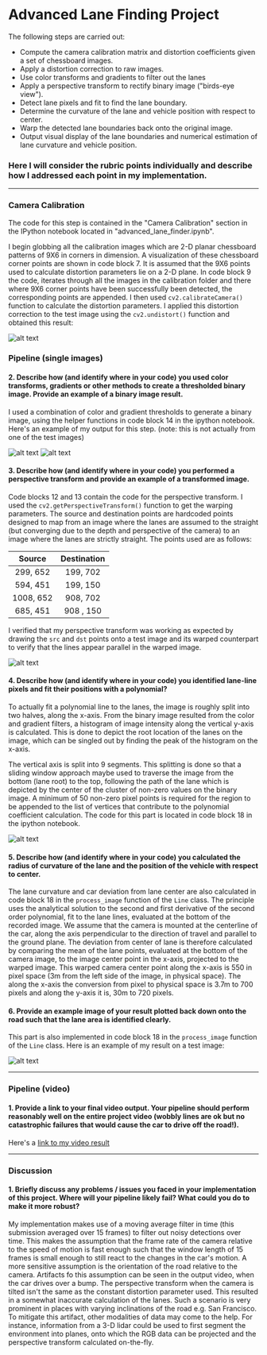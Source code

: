 # Advanced Lane Finding Project

The following steps are carried out:

* Compute the camera calibration matrix and distortion coefficients given a set of chessboard images.
* Apply a distortion correction to raw images.
* Use color transforms and gradients to filter out the lanes
* Apply a perspective transform to rectify binary image ("birds-eye view").
* Detect lane pixels and fit to find the lane boundary.
* Determine the curvature of the lane and vehicle position with respect to center.
* Warp the detected lane boundaries back onto the original image.
* Output visual display of the lane boundaries and numerical estimation of lane curvature and vehicle position.

[//]: # (Image References)

[image1]: ./output_images/undistort.png "Undistorted"
[image2]: ./output_images/binary_combo_united.png "Binary Union of Filters"
[image3]: ./output_images/binary_combo.png "Binary Example"
[image4]: ./output_images/warped_straight_lines.png "Warp Example"
[image5]: ./output_images/lanes_clustered.png "Fit Visual"
[image6]: ./output_images/example_output.png "Output"
[video1]: ./project_video.mp4 "Video"

### Here I will consider the rubric points individually and describe how I addressed each point in my implementation.  

---

### Camera Calibration

The code for this step is contained in the "Camera Calibration" section in the IPython notebook located in "advanced_lane_finder.ipynb".

I begin globbing all the calibration images which are 2-D planar chessboard patterns of 9X6 in corners in dimension.
A visualization of these chessboard corner points are shown in code block 7. It is assumed that the 9X6 points used to calculate distortion parameters lie on a 2-D plane. In code block 9 the code, iterates through all the images in the calibration folder and there where 9X6 corner points have been successfully been detected, the corresponding points are appended. 
I then used `cv2.calibrateCamera()` function to calculate the distortion parameters.  I applied this distortion correction to the test image using the `cv2.undistort()` function and obtained this result: 

![alt text][image1]

### Pipeline (single images)

#### 2. Describe how (and identify where in your code) you used color transforms, gradients or other methods to create a thresholded binary image.  Provide an example of a binary image result.

I used a combination of color and gradient thresholds to generate a binary image, using the helper functions in code block 14 in the ipython notebook.  Here's an example of my output for this step.  (note: this is not actually from one of the test images)

![alt text][image3]
![alt text][image2]

#### 3. Describe how (and identify where in your code) you performed a perspective transform and provide an example of a transformed image.

Code blocks 12 and 13 contain the code for the perspective transform. I used the `cv2.getPerspectiveTransform()` function to get the warping parameters. The source and destination points are hardcoded points designed to map from an image where the lanes are assumed to the straight (but converging due to the depth and perspective of the camera) to an image where the lanes are strictly straight. The points used are as follows:

| Source        | Destination   | 
|:-------------:|:-------------:| 
| 299, 652      | 199, 702      | 
| 594, 451      | 199, 150      |
| 1008, 652     | 908, 702      |
| 685, 451      | 908 , 150     |

I verified that my perspective transform was working as expected by drawing the `src` and `dst` points onto a test image and its warped counterpart to verify that the lines appear parallel in the warped image.

![alt text][image4]

#### 4. Describe how (and identify where in your code) you identified lane-line pixels and fit their positions with a polynomial?

To actually fit a polynomial line to the lanes, the image is roughly split into two halves, along the x-axis. From the binary image resulted from the color and gradient filters, a histogram of image intensity along the vertical y-axis is calculated. This is done to depict the root location of the lanes on the image, which can be singled out by finding the peak of the histogram on the x-axis. 

The vertical axis is split into 9 segments. This splitting is done so that a sliding window approach maybe used to traverse the image from the bottom (lane root) to the top, following the path of the lane which is depicted by the center of the cluster of non-zero values on the binary image. A minimum of 50 non-zero pixel points is required for the region to be appended to the list of vertices that contribute to the polynomial coefficient calculation. The code for this part is located in code block 18 in the ipython notebook.

![alt text][image5]

#### 5. Describe how (and identify where in your code) you calculated the radius of curvature of the lane and the position of the vehicle with respect to center.

The lane curvature and car deviation from lane center are also calculated in code block 18 in the `process_image` function of the `Line` class. The principle uses the analytical solution to the second and first derivative of the second order polynomial, fit to the lane lines, evaluated at the bottom of the recorded image. We assume that the camera is mounted at the centerline of the car, along the axis perpendicular to the direction of travel and parallel to the ground plane. The deviation from center of lane is therefore calculated by comparing the mean of the lane points, evaluated at the bottom of the camera image, to the image center point in the x-axis, projected to the warped image. This warped camera center point along the x-axis is 550 in pixel space (3m from the left side of the image, in physical space). The along the x-axis the conversion from pixel to physical space is 3.7m to 700 pixels and along the y-axis it is, 30m to 720 pixels. 

#### 6. Provide an example image of your result plotted back down onto the road such that the lane area is identified clearly.

This part is also implemented in code block 18 in the `process_image` function of the `Line` class. Here is an example of my result on a test image:

![alt text][image6]

---

### Pipeline (video)

#### 1. Provide a link to your final video output.  Your pipeline should perform reasonably well on the entire project video (wobbly lines are ok but no catastrophic failures that would cause the car to drive off the road!).

Here's a [link to my video result](./base_output.mp4)

---

### Discussion

#### 1. Briefly discuss any problems / issues you faced in your implementation of this project.  Where will your pipeline likely fail?  What could you do to make it more robust?

My implementation makes use of a moving average filter in time (this submission averaged over 15 frames) to filter out noisy detections over time. This makes the assumption that the frame rate of the camera relative to the speed of motion is fast enough such that the window length of 15 frames is small enough to still react to the changes in the car's motion. A more sensitive assumption is the orientation of the road relative to the camera. Artifacts fo this assumption can be seen in the output video, when the car drives over a bump. The perspective transform when the camera is tilted isn't the same as the constant distortion parameter used. This resulted in a somewhat inaccurate calculation of the lanes. 
Such a scenario is very prominent in places with varying inclinations of the road e.g. San Francisco. To mitigate this artifact, other modalities of data may come to the help. For instance, information from a 3-D lidar could be used to first segment the environment into planes, onto which the RGB data can be projected and the perspective transform calculated on-the-fly.
